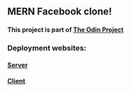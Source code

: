 ## MERN Facebook clone! 
#### This project is part of [The Odin Project](http://theodinproject.com)

### Deployment websites:
  #### [Server](https://mernfb.herokuapp.com)
  #### [Client](https://jovial-rosalind-bfd298.netlify.app/)